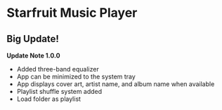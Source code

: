 # Starfruit Music Player

## Big Update!
**Update Note 1.0.0**

- Added three-band equalizer
- App can be minimized to the system tray
- App displays cover art, artist name, and album name when available
- Playlist shuffle system added
- Load folder as playlist
